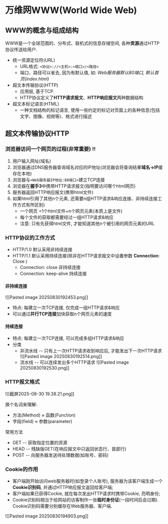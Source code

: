 # 万维网WWW(World Wide Web)

## WWW的概念与组成结构

WWW是一个全球范围的、分布式、联机式的信息存储空间, 各种**资源**通过HTTP协议传送给用户.

- 统一资源定位符(URL)
  - URL格式: `<协议>://<主机>:<端口>/<路径>`
  - 端口、路径可以省去, 因为有默认值, 如: _Web服务器默认80端口, 默认首页(index.html)_
- 超文本传输协议(HTTP)
  - 应用层, 基于TCP.
  - HTTP协议定义了**HTTP请求报文**、**HTTP响应报文**两种数据结构
- 超文本标记语言(HTML)
  - 一种文档结构的标记语言, 使用一些约定的标记对页面上的各种信息(包括文字、图像、视频等)、格式进行描述

## 超文本传输协议HTTP

### 浏览器访问⼀个⽹⻚的过程(⾮常重要) ‼️

1. ⽤户输⼊⽹址(域名)
2. 浏览器通过DNS服务器查询域名对应的IP地址(浏览器会将查询结果**域名→IP**缓存在本地)
3. 浏览器与`<Web服务器IP地址:80端⼝>`建⽴TCP连接
4. 浏览器在**握⼿3**中携带HTTP请求报⽂(指明要访问哪个html⽹⻚)
5. 服务器返回HTTP响应报⽂(携带html⽂件)
6. 如果html引⽤了其他n个元素, 还需要n组HTTP请求&响应连接、⾮持续连接⼯作方式有所区别)
   - 一个网页 =1个html文件+n个网页元素(本质上是文件)
   - 每个文件的获取都需要经过一组HTTP请求&响应
   - 注意: 只有先获得html文件, 才能知道其他n个被引用的网页元素的URL

### HTTP协议的工作方式

- HTTP/1.0 默认采用非持续连接
- HTTP/1.1 默认采用持续连接(除非在HTTP请求报文中设置参数 **Connection**: Close )
  - Connection: close 非持续连接
  - Connection: keep-alive 持续连接

#### 非持续连接

![[Pasted image 20250830192453.png]]

- 特点: 每建立一次TCP连接, 仅完成一组HTTP请求&响应
- 可以通过**并行TCP连接**加快获取n个网页元素的速度

#### 持续连接

- 特点: 每建立一次TCP连接, 可以完成多组HTTP请求&响应
- 分类
  - 非流水线 -- 只有上一次HTTP请求收到响应后, 才能发出下一次HTTP请求
    ![[Pasted image 20250830192514.png]]
  - 流水线 -- 可以连续发出多个HTTP请求
    ![[Pasted image 20250830192530.png]]

### HTTP报文格式

![[截屏2025-08-30 19.38.21.png]]

换个名词来理解:

- 方法(Method) ≈ 函数(Function)
- 字段(field) ≈ 参数(parameter)

常用方法

- GET -- 获取指定位置的资源
- HEAD -- 残缺版GET(在响应报文中只返回状态行、首部行)
- POST -- 向服务器发送待处理数据(如账号、密码)

### Cookie的作用

- 客户端刚开始访问web服务器时(如登录个人账号), 服务器为该客户端生成一个**Cookie识别码**, 并通过HTTP响应报文返回给客户端;
- 客户端如果已获得Cockie, 就在每次发出HTTP请求时携带Cookie, 亮明身份;
- Cookie识别码相当于给网站的访客制作一张**临时身份证**(一段时间后会过期). Cookie识别码需要分别缓存在Web服务器、客户端.

![[Pasted image 20250830194903.png]]

